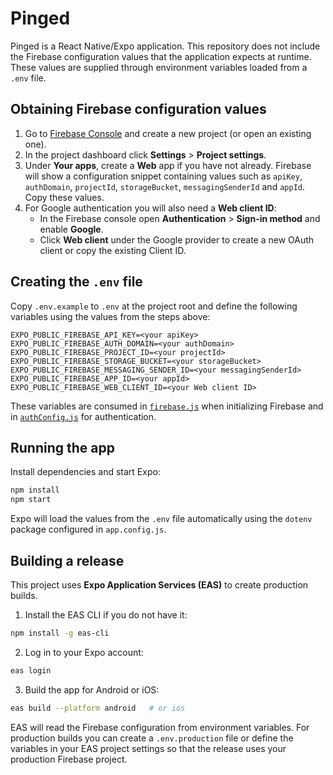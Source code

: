 # Pinged

Pinged is a React Native/Expo application. This repository does not include the Firebase configuration values that the application expects at runtime. These values are supplied through environment variables loaded from a `.env` file.

## Obtaining Firebase configuration values

1. Go to [Firebase Console](https://console.firebase.google.com/) and create a new project (or open an existing one).
2. In the project dashboard click **Settings** > **Project settings**.
3. Under **Your apps**, create a **Web** app if you have not already. Firebase will show a configuration snippet containing values such as `apiKey`, `authDomain`, `projectId`, `storageBucket`, `messagingSenderId` and `appId`. Copy these values.
4. For Google authentication you will also need a **Web client ID**:
   - In the Firebase console open **Authentication** > **Sign-in method** and enable **Google**.
   - Click **Web client** under the Google provider to create a new OAuth client or copy the existing Client ID.

## Creating the `.env` file

Copy `.env.example` to `.env` at the project root and define the following variables using the values from the steps above:

```env
EXPO_PUBLIC_FIREBASE_API_KEY=<your apiKey>
EXPO_PUBLIC_FIREBASE_AUTH_DOMAIN=<your authDomain>
EXPO_PUBLIC_FIREBASE_PROJECT_ID=<your projectId>
EXPO_PUBLIC_FIREBASE_STORAGE_BUCKET=<your storageBucket>
EXPO_PUBLIC_FIREBASE_MESSAGING_SENDER_ID=<your messagingSenderId>
EXPO_PUBLIC_FIREBASE_APP_ID=<your appId>
EXPO_PUBLIC_FIREBASE_WEB_CLIENT_ID=<your Web client ID>
```

These variables are consumed in [`firebase.js`](firebase.js) when initializing Firebase and in [`authConfig.js`](authConfig.js) for authentication.

## Running the app

Install dependencies and start Expo:

```bash
npm install
npm start
```

Expo will load the values from the `.env` file automatically using the `dotenv` package configured in `app.config.js`.

## Building a release

This project uses **Expo Application Services (EAS)** to create production builds.

1. Install the EAS CLI if you do not have it:

```bash
npm install -g eas-cli
```

2. Log in to your Expo account:

```bash
eas login
```

3. Build the app for Android or iOS:

```bash
eas build --platform android   # or ios
```

EAS will read the Firebase configuration from environment variables. For production builds you can create a `.env.production` file or define the variables in your EAS project settings so that the release uses your production Firebase project.
